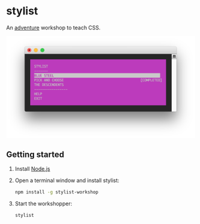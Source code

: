 # stylist

An [adventure](https://npmjs.org/package/adventure) workshop to teach CSS.

<img src="https://raw.githubusercontent.com/alanshaw/stylist/master/screenshot.png" width="575">

## Getting started

1. Install [Node.js](http://nodejs.org/)
2. Open a terminal window and install stylist:

    ```sh
    npm install -g stylist-workshop
    ```
3. Start the workshopper:

    ```sh
    stylist
    ```
